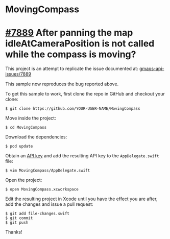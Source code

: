 # MovingCompass

# [#7889](https://code.google.com/p/gmaps-api-issues/issues/detail?id=7889) After panning the map idleAtCameraPosition is not called while the compass is moving?

This project is an attempt to replicate the issue documented at:
[gmaps-api-issues/7889](https://code.google.com/p/gmaps-api-issues/issues/detail?id=7889)

This sample now reproduces the bug reported above.

To get this sample to work, first clone the repo in GitHub and checkout
your clone:

    $ git clone https://github.com/YOUR-USER-NAME/MovingCompass

Move inside the project:

    $ cd MovingCompass

Download the dependencies:

    $ pod update

Obtain an [API key](https://developers.google.com/maps/documentation/ios/start#obtaining_an_api_key)
and add the resulting API key to the `AppDelegate.swift` file:

    $ vim MovingCompass/AppDelegate.swift

Open the project:

    $ open MovingCompass.xcworkspace

Edit the resulting project in Xcode until you have the effect you are after,
add the changes and issue a pull request:

    $ git add file-changes.swift
    $ git commit
    $ git push

Thanks!
